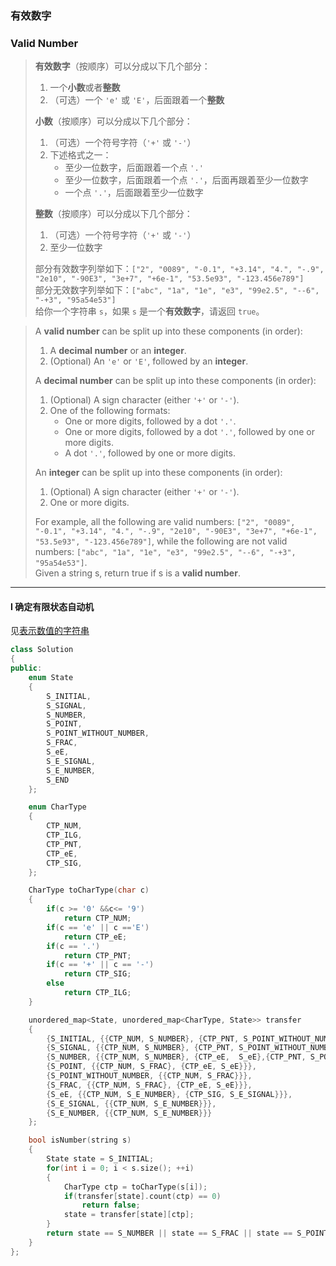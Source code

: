 ### 有效数字
### Valid Number

> **有效数字**（按顺序）可以分成以下几个部分：  
> 1. 一个**小数**或者**整数**  
> 2. （可选）一个 `'e'` 或 `'E'`，后面跟着一个**整数**  
> 
> **小数**（按顺序）可以分成以下几个部分：  
> 1. （可选）一个符号字符（`'+'` 或 `'-'`）  
> 2. 下述格式之一：  
>    - 至少一位数字，后面跟着一个点 `'.'`  
>    - 至少一位数字，后面跟着一个点 `'.'`，后面再跟着至少一位数字  
>    - 一个点 `'.'`，后面跟着至少一位数字  
> 
> **整数**（按顺序）可以分成以下几个部分：  
> 1. （可选）一个符号字符（`'+'` 或 `'-'`）  
> 2. 至少一位数字  
> 
> 部分有效数字列举如下：`["2", "0089", "-0.1", "+3.14", "4.", "-.9", "2e10", "-90E3", "3e+7", "+6e-1", "53.5e93", "-123.456e789"]`  
> 部分无效数字列举如下：`["abc", "1a", "1e", "e3", "99e2.5", "--6", "-+3", "95a54e53"]`  
> 给你一个字符串 `s`，如果 `s` 是一个**有效数字**，请返回 `true`。  

> A **valid number** can be split up into these components (in order):  
> 1. A **decimal number** or an **integer**.  
> 2. (Optional) An `'e'` or `'E'`, followed by an **integer**.  
> 
> A **decimal number** can be split up into these components (in order):  
> 1. (Optional) A sign character (either `'+'` or `'-'`).  
> 2. One of the following formats:  
>    - One or more digits, followed by a dot `'.'`.  
>    - One or more digits, followed by a dot `'.'`, followed by one or more digits.  
>    - A dot `'.'`, followed by one or more digits.  
> 
> An **integer** can be split up into these components (in order):  
> 1. (Optional) A sign character (either `'+'` or `'-'`).  
> 2. One or more digits.  
> 
> For example, all the following are valid numbers: `["2", "0089", "-0.1", "+3.14", "4.", "-.9", "2e10", "-90E3", "3e+7", "+6e-1", "53.5e93", "-123.456e789"]`, while the following are not valid numbers: `["abc", "1a", "1e", "e3", "99e2.5", "--6", "-+3", "95a54e53"]`.  
> Given a string s, return true if s is a **valid number**.  

----------

#### I 确定有限状态自动机

见[表示数值的字符串](./%23剑指offer%2020.%20表示数值的字符串.md)  

```cpp
class Solution 
{
public:
    enum State
    {
        S_INITIAL,
        S_SIGNAL,
        S_NUMBER,
        S_POINT,
        S_POINT_WITHOUT_NUMBER,
        S_FRAC,
        S_eE,
        S_E_SIGNAL,
        S_E_NUMBER,
        S_END
    };

    enum CharType
    {
        CTP_NUM,
        CTP_ILG,
        CTP_PNT,
        CTP_eE,
        CTP_SIG,
    };

    CharType toCharType(char c)
    {
        if(c >= '0' &&c<= '9')
            return CTP_NUM;
        if(c == 'e' || c =='E')
            return CTP_eE;
        if(c == '.')
            return CTP_PNT;
        if(c == '+' || c == '-')
            return CTP_SIG;
        else
            return CTP_ILG;
    }

    unordered_map<State, unordered_map<CharType, State>> transfer
    {
        {S_INITIAL, {{CTP_NUM, S_NUMBER}, {CTP_PNT, S_POINT_WITHOUT_NUMBER}, {CTP_SIG, S_SIGNAL}}},
        {S_SIGNAL, {{CTP_NUM, S_NUMBER}, {CTP_PNT, S_POINT_WITHOUT_NUMBER}}},
        {S_NUMBER, {{CTP_NUM, S_NUMBER}, {CTP_eE,  S_eE},{CTP_PNT, S_POINT}}},
        {S_POINT, {{CTP_NUM, S_FRAC}, {CTP_eE, S_eE}}},
        {S_POINT_WITHOUT_NUMBER, {{CTP_NUM, S_FRAC}}},
        {S_FRAC, {{CTP_NUM, S_FRAC}, {CTP_eE, S_eE}}},
        {S_eE, {{CTP_NUM, S_E_NUMBER}, {CTP_SIG, S_E_SIGNAL}}},
        {S_E_SIGNAL, {{CTP_NUM, S_E_NUMBER}}},
        {S_E_NUMBER, {{CTP_NUM, S_E_NUMBER}}}
    };

    bool isNumber(string s) 
    {
        State state = S_INITIAL;
        for(int i = 0; i < s.size(); ++i)
        {
            CharType ctp = toCharType(s[i]);
            if(transfer[state].count(ctp) == 0)
                return false;
            state = transfer[state][ctp];
        }
        return state == S_NUMBER || state == S_FRAC || state == S_POINT || state == S_E_NUMBER;
    }
};
```
